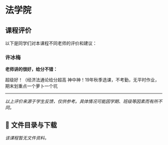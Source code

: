 # 法学院

## 课程评价

以下是同学们对本课程不同老师的评价和建议：

### 许冰梅

**老师讲的很好，给分不错：**

超级好！（经济法通论给分超高     神中神！19年秋季选课，不考勤，无平时作业，期末划重点一个萝卜一个坑

---

*以上评价来源于学生反馈，仅供参考。具体情况可能因学期、班级等因素而有所不同。*
## 📄 文件目录与下载

_该课程暂无文件资料。_
